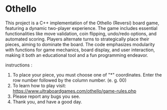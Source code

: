 # Othello
This project is a C++ implementation of the Othello (Reversi) board game, featuring a dynamic two-player experience. The game includes essential functionalities like move validation, coin flipping, undo/redo options, and automated scoring. Players alternate turns to strategically place their pieces, aiming to dominate the board. The code emphasizes modularity with functions for game mechanics, board display, and user interaction, making it both an educational tool and a fun programming endeavor.

instructions :
1. To place your piece, you must choose one of "*" coordinates. Enter the row number followed by the column number. (e. g. 00)
2. To learn how to play visit: https://www.ultraboardgames.com/othello/game-rules.php
3. Please report any bugs you see.
4. Thank you, and have a good day.

